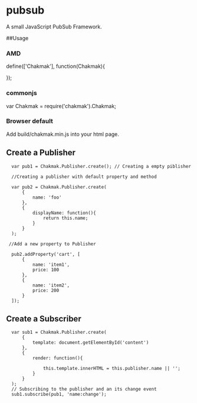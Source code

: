 # pubsub
A small JavaScript PubSub Framework.

##Usage

### AMD

define(['Chakmak'], function(Chakmak){
	
});


### commonjs

var Chakmak = require('chakmak').Chakmak;

### Browser default

Add build/chakmak.min.js into your html page.


## Create a Publisher 

      var pub1 = Chakmak.Publisher.create(); // Creating a empty piblisher

      //Creating a publisher with default property and method
      
      var pub2 = Chakmak.Publisher.create(
          {
              name: 'foo'
          },
          {
              displayName: function(){
                  return this.name;
              }
          }
      );

     //Add a new property to Publisher

      pub2.addProperty('cart', [
          {
              name: 'item1',
              price: 100
          },
          {
              name: 'item2',
              price: 200
          }
      ]);

## Create a Subscriber

      var sub1 = Chakmak.Publisher.create(
          {
              template: document.getElementById('content')
          },
          {
              render: function(){

                  this.template.innerHTML = this.publisher.name || '';
              }
          }
      ); 
      // Subscribing to the publisher and an its change event
      sub1.subscribe(pub1, 'name:change');
